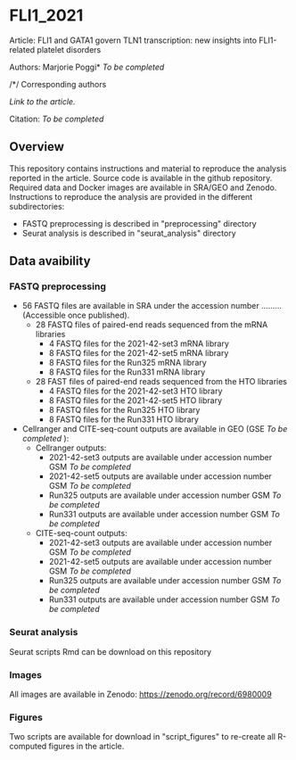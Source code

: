 # FLI1_2021

Article: FLI1 and GATA1 govern TLN1 transcription: new insights into FLI1-related platelet disorders

Authors: Marjorie Poggi* <i> To be completed </i>

/*/ Corresponding authors 

<i> Link to the article. </i>

Citation: <i> To be completed </i>

## Overview 

This repository contains instructions and material to reproduce the analysis reported in the article. Source code is available in the github repository. Required data and Docker images are available in SRA/GEO and Zenodo. Instructions to reproduce the analysis are provided in the different subdirectories: 

  - FASTQ preprocessing is described in "preprocessing" directory
  - Seurat analysis is described in "seurat_analysis" directory

## Data avaibility

### FASTQ preprocessing

  - 56 FASTQ files are available in SRA under the accession number ......... (Accessible once published).
    - 28 FASTQ files of paired-end reads sequenced from the mRNA libraries
      - 4  FASTQ files for the 2021-42-set3 mRNA library
      - 8  FASTQ files for the 2021-42-set5 mRNA library
      - 8  FASTQ files for the Run325 mRNA library
      - 8  FASTQ files for the Run331 mRNA library
    - 28 FAST files of paired-end reads sequenced from the HTO libraries
      - 4 FASTQ files for the 2021-42-set3 HTO library
      - 8 FASTQ files for the 2021-42-set5 HTO library
      - 8 FASTQ files for the Run325 HTO library
      - 8 FASTQ files for the Run331 HTO library
  - Cellranger and CITE-seq-count outputs are available in GEO (GSE <i> To be completed </i>): 
    - Cellranger outputs: 
      -  2021-42-set3 outputs are available under accession number GSM <i> To be completed </i>
      -  2021-42-set5 outputs are available under accession number GSM <i> To be completed </i>
      -  Run325 outputs are available under accession number GSM <i> To be completed </i>
      -  Run331 outputs are available under accession number GSM <i> To be completed </i>
    - CITE-seq-count outputs:
      -  2021-42-set3 outputs are available under accession number GSM <i> To be completed </i>
      -  2021-42-set5 outputs are available under accession number GSM <i> To be completed </i>
      -  Run325 outputs are available under accession number GSM <i> To be completed </i>
      -  Run331 outputs are available under accession number GSM <i> To be completed </i>

### Seurat analysis 

Seurat scripts Rmd can be download on this repository


### Images

All images are available in Zenodo: https://zenodo.org/record/6980009

### Figures 

Two scripts are available for download in "script_figures" to re-create all R-computed figures in the article.
